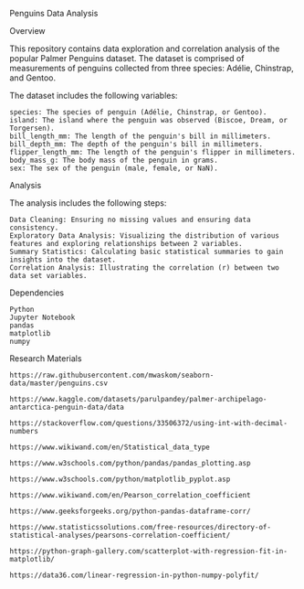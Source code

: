Penguins Data Analysis

Overview

This repository contains data exploration and correlation analysis of the popular Palmer Penguins dataset. The dataset is comprised of measurements of penguins collected from three species: Adélie, Chinstrap, and Gentoo. 

The dataset includes the following variables:

    species: The species of penguin (Adélie, Chinstrap, or Gentoo).
    island: The island where the penguin was observed (Biscoe, Dream, or Torgersen).
    bill_length_mm: The length of the penguin's bill in millimeters.
    bill_depth_mm: The depth of the penguin's bill in millimeters.
    flipper_length_mm: The length of the penguin's flipper in millimeters.
    body_mass_g: The body mass of the penguin in grams.
    sex: The sex of the penguin (male, female, or NaN).

Analysis

The analysis includes the following steps:

    Data Cleaning: Ensuring no missing values and ensuring data consistency.
    Exploratory Data Analysis: Visualizing the distribution of various features and exploring relationships between 2 variables.
    Summary Statistics: Calculating basic statistical summaries to gain insights into the dataset.
    Correlation Analysis: Illustrating the correlation (r) between two data set variables.

Dependencies

    Python
    Jupyter Notebook
    pandas
    matplotlib
    numpy

Research Materials

    https://raw.githubusercontent.com/mwaskom/seaborn-data/master/penguins.csv

    https://www.kaggle.com/datasets/parulpandey/palmer-archipelago-antarctica-penguin-data/data

    https://stackoverflow.com/questions/33506372/using-int-with-decimal-numbers

    https://www.wikiwand.com/en/Statistical_data_type

    https://www.w3schools.com/python/pandas/pandas_plotting.asp

    https://www.w3schools.com/python/matplotlib_pyplot.asp

    https://www.wikiwand.com/en/Pearson_correlation_coefficient

    https://www.geeksforgeeks.org/python-pandas-dataframe-corr/

    https://www.statisticssolutions.com/free-resources/directory-of-statistical-analyses/pearsons-correlation-coefficient/

    https://python-graph-gallery.com/scatterplot-with-regression-fit-in-matplotlib/

    https://data36.com/linear-regression-in-python-numpy-polyfit/



